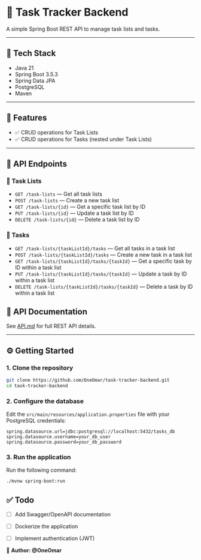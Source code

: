 # 📝 Task Tracker Backend

A simple Spring Boot REST API to manage task lists and tasks.

---

## 🚀 Tech Stack

- Java 21  
- Spring Boot 3.5.3  
- Spring Data JPA  
- PostgreSQL  
- Maven  

---

## 📂 Features

- ✅ CRUD operations for Task Lists  
- ✅ CRUD operations for Tasks (nested under Task Lists)  

---

## 📄 API Endpoints

### 🔹 Task Lists

- `GET /task-lists` — Get all task lists  
- `POST /task-lists` — Create a new task list  
- `GET /task-lists/{id}` — Get a specific task list by ID  
- `PUT /task-lists/{id}` — Update a task list by ID  
- `DELETE /task-lists/{id}` — Delete a task list by ID  

### 🔸 Tasks

- `GET /task-lists/{taskListId}/tasks` — Get all tasks in a task list  
- `POST /task-lists/{taskListId}/tasks` — Create a new task in a task list  
- `GET /task-lists/{taskListId}/tasks/{taskId}` — Get a specific task by ID within a task list  
- `PUT /task-lists/{taskListId}/tasks/{taskId}` — Update a task by ID within a task list  
- `DELETE /task-lists/{taskListId}/tasks/{taskId}` — Delete a task by ID within a task list  

## 📘 API Documentation

See [API.md](./API.md) for full REST API details.

---

## ⚙️ Getting Started

### 1. Clone the repository

```bash
git clone https://github.com/OneOmar/task-tracker-backend.git
cd task-tracker-backend
```

### 2. Configure the database

Edit the `src/main/resources/application.properties` file with your PostgreSQL credentials:

```properties
spring.datasource.url=jdbc:postgresql://localhost:5432/tasks_db
spring.datasource.username=your_db_user
spring.datasource.password=your_db_password
```

### 3. Run the application

Run the following command:

```bash
./mvnw spring-boot:run
```

## ✅ Todo

- [ ] Add Swagger/OpenAPI documentation  
- [ ] Dockerize the application  
- [ ] Implement authentication (JWT)


📌 **Author: @OneOmar**
